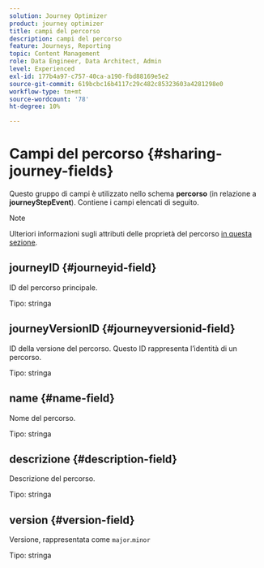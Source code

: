 ```yaml
---
solution: Journey Optimizer
product: journey optimizer
title: campi del percorso
description: campi del percorso
feature: Journeys, Reporting
topic: Content Management
role: Data Engineer, Data Architect, Admin
level: Experienced
exl-id: 177b4a97-c757-40ca-a190-fbd88169e5e2
source-git-commit: 619bcbc16b4117c29c482c85323603a4281298e0
workflow-type: tm+mt
source-wordcount: '78'
ht-degree: 10%

---
```


# Campi del percorso {#sharing-journey-fields}

Questo gruppo di campi è utilizzato nello schema **percorso** (in relazione a **journeyStepEvent**). Contiene i campi elencati di seguito.


>[!NOTE]
>
>Ulteriori informazioni sugli attributi delle proprietà del percorso [in questa sezione](../building-journeys/expression/journey-properties.md#journey-propertoes-fields).


## journeyID {#journeyid-field}

ID del percorso principale.

Tipo: stringa

## journeyVersionID {#journeyversionid-field}

ID della versione del percorso. Questo ID rappresenta l’identità di un percorso.

Tipo: stringa

## name {#name-field}

Nome del percorso.

Tipo: stringa

## descrizione {#description-field}

Descrizione del percorso.

Tipo: stringa

## version {#version-field}

Versione, rappresentata come `major`.`minor`

Tipo: stringa
